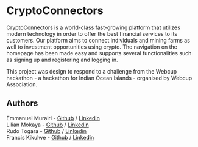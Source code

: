 # CryptoConnectors

CryptoConnectors is a world-class fast-growing platform that utilizes modern technology in order to offer the best financial services to its customers. Our platform aims to connect individuals and mining farms as well to investment opportunities using crypto. The navigation on the homepage has been made easy and supports several functionalities such as signing up and registering and logging in.

This project was design to respond to a challenge from the Webcup hackathon - a hackathon for Indian Ocean Islands - organised by Webcup Association.

## Authors
Emmanuel Murairi - [Github](https://github.com/Emmastro) / [Linkedin](https://www.linkedin.com/in/emmanuel-murairi/)  
Lilian Mokaya - [Github](https://github.com/Lilieyen) / [Linkedin](https://linkedin.com/in/liliannyasita)  
Rudo Togara - [Github](https://github.com/Rudo-Courtney) / [Linkedin](https://linkedin.com/in/rudo-courtney-togara-ab1108184)  
Francis Kikulwe - [Github](https://github.com/Franc15 ) / [Linkedin](https://www.linkedin.com/in/francis-kikulwe-5566a4136/)
